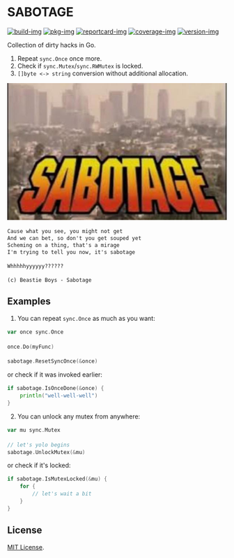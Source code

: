 # SABOTAGE

[![build-img]][build-url]
[![pkg-img]][pkg-url]
[![reportcard-img]][reportcard-url]
[![coverage-img]][coverage-url]
[![version-img]][version-url]

Collection of dirty hacks in Go.

1. Repeat `sync.Once` once more.
2. Check if `sync.Mutex`/`sync.RWMutex` is locked.
3. `[]byte <-> string` conversion without additional allocation.

![logo](https://raw.githubusercontent.com/cristaloleg/sabotage/master/sabotage.jpg)

    Cause what you see, you might not get
    And we can bet, so don't you get souped yet
    Scheming on a thing, that's a mirage
    I'm trying to tell you now, it's sabotage

    Whhhhhyyyyyy??????

    (c) Beastie Boys - Sabotage

## Examples

1. You can repeat `sync.Once` as much as you want:

```go
var once sync.Once

once.Do(myFunc)

sabotage.ResetSyncOnce(&once) 
```

or check if it was invoked earlier:

```go
if sabotage.IsOnceDone(&once) {
    println("well-well-well")
}
```

2. You can unlock any mutex from anywhere:

```go
var mu sync.Mutex

// let's yolo begins
sabotage.UnlockMutex(&mu)
```

or check if it's locked:

```go
if sabotage.IsMutexLocked(&mu) {
    for {
        // let's wait a bit
    }
}
```

## License

[MIT License](LICENSE).

[build-img]: https://github.com/cristaloleg/sabotage/workflows/build/badge.svg
[build-url]: https://github.com/cristaloleg/sabotage/actions
[pkg-img]: https://pkg.go.dev/badge/cristaloleg/sabotage
[pkg-url]: https://pkg.go.dev/github.com/cristaloleg/sabotage
[reportcard-img]: https://goreportcard.com/badge/cristaloleg/sabotage
[reportcard-url]: https://goreportcard.com/report/cristaloleg/sabotage
[coverage-img]: https://codecov.io/gh/cristaloleg/sabotage/branch/main/graph/badge.svg
[coverage-url]: https://codecov.io/gh/cristaloleg/sabotage
[version-img]: https://img.shields.io/github/v/release/cristaloleg/sabotage
[version-url]: https://github.com/cristaloleg/sabotage/releases
